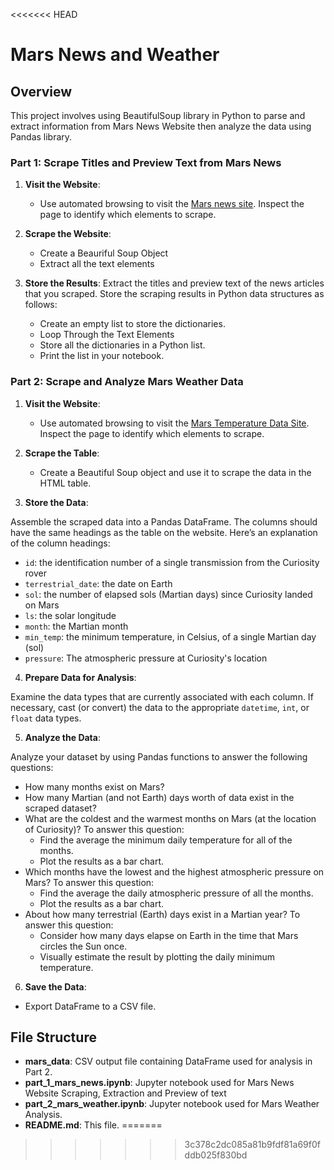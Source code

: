 <<<<<<< HEAD
# Mars News and Weather

## Overview

This project involves using BeautifulSoup library in Python to parse and extract information from Mars News Website then analyze the data using Pandas library.

### Part 1: Scrape Titles and Preview Text from Mars News

1. **Visit the Website**:
    - Use automated browsing to visit the [Mars news site](https://static.bc-edx.com/data/web/mars_news/index.html). Inspect the page to identify which elements to scrape.

2. **Scrape the Website**:
    - Create a Beauriful Soup Object 
    - Extract all the text elements

3. **Store the Results**: Extract the titles and preview text of the news articles that you scraped. Store the scraping results in Python data structures as follows:
    - Create an empty list to store the dictionaries.
    - Loop Through the Text Elements
    - Store all the dictionaries in a Python list.
    - Print the list in your notebook.
  
### Part 2: Scrape and Analyze Mars Weather Data

1. **Visit the Website**:
    - Use automated browsing to visit the [Mars Temperature Data Site](https://static.bc-edx.com/data/web/mars_facts/temperature.html). Inspect the page to identify which elements to scrape.
  
2. **Scrape the Table**:
    - Create a Beautiful Soup object and use it to scrape the data in the HTML table.

3. **Store the Data**:

Assemble the scraped data into a Pandas DataFrame. The columns should have the same headings as the table on the website. Here’s an explanation of the column headings:

* `id`: the identification number of a single transmission from the Curiosity rover
* `terrestrial_date`: the date on Earth
* `sol`: the number of elapsed sols (Martian days) since Curiosity landed on Mars
* `ls`: the solar longitude
* `month`: the Martian month
* `min_temp`: the minimum temperature, in Celsius, of a single Martian day (sol)
* `pressure`: The atmospheric pressure at Curiosity's location

4. **Prepare Data for Analysis**:

Examine the data types that are currently associated with each column. If necessary, cast (or convert) the data to the appropriate `datetime`, `int`, or `float` data types.

5. **Analyze the Data**:

Analyze your dataset by using Pandas functions to answer the following questions:

- How many months exist on Mars?
- How many Martian (and not Earth) days worth of data exist in the scraped dataset?
- What are the coldest and the warmest months on Mars (at the location of Curiosity)? To answer this question:
    * Find the average the minimum daily temperature for all of the months.
    * Plot the results as a bar chart.
- Which months have the lowest and the highest atmospheric pressure on Mars? To answer this question:
    * Find the average the daily atmospheric pressure of all the months.
    * Plot the results as a bar chart.
- About how many terrestrial (Earth) days exist in a Martian year? To answer this question:
    * Consider how many days elapse on Earth in the time that Mars circles the Sun once.
    * Visually estimate the result by plotting the daily minimum temperature.
      
6. **Save the Data**:
- Export DataFrame to a CSV file.
  
## File Structure

- **mars_data**: CSV output file containing DataFrame used for analysis in Part 2.
- **part_1_mars_news.ipynb**: Jupyter notebook used for Mars News Website Scraping, Extraction and Preview of text
- **part_2_mars_weather.ipynb**: Jupyter notebook used for Mars Weather Analysis.
- **README.md**: This file.
=======

>>>>>>> 3c378c2dc085a81b9fdf81a69f0fddb025f830bd
